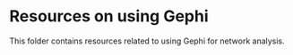 # Resources on using Gephi

This folder contains resources related to using Gephi for network analysis.
